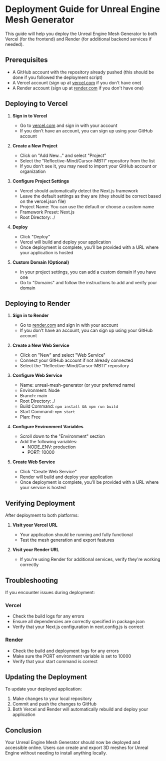 # Deployment Guide for Unreal Engine Mesh Generator

This guide will help you deploy the Unreal Engine Mesh Generator to both Vercel (for the frontend) and Render (for additional backend services if needed).

## Prerequisites

- A GitHub account with the repository already pushed (this should be done if you followed the deployment script)
- A Vercel account (sign up at [vercel.com](https://vercel.com) if you don't have one)
- A Render account (sign up at [render.com](https://render.com) if you don't have one)

## Deploying to Vercel

1. **Sign in to Vercel**
   - Go to [vercel.com](https://vercel.com) and sign in with your account
   - If you don't have an account, you can sign up using your GitHub account

2. **Create a New Project**
   - Click on "Add New..." and select "Project"
   - Select the "Reflective-Mind/Cursor-MBTI" repository from the list
   - If you don't see it, you may need to import your GitHub account or organization

3. **Configure Project Settings**
   - Vercel should automatically detect the Next.js framework
   - Leave the default settings as they are (they should be correct based on the vercel.json file)
   - Project Name: You can use the default or choose a custom name
   - Framework Preset: Next.js
   - Root Directory: ./

4. **Deploy**
   - Click "Deploy"
   - Vercel will build and deploy your application
   - Once deployment is complete, you'll be provided with a URL where your application is hosted

5. **Custom Domain (Optional)**
   - In your project settings, you can add a custom domain if you have one
   - Go to "Domains" and follow the instructions to add and verify your domain

## Deploying to Render

1. **Sign in to Render**
   - Go to [render.com](https://render.com) and sign in with your account
   - If you don't have an account, you can sign up using your GitHub account

2. **Create a New Web Service**
   - Click on "New" and select "Web Service"
   - Connect your GitHub account if not already connected
   - Select the "Reflective-Mind/Cursor-MBTI" repository

3. **Configure Web Service**
   - Name: unreal-mesh-generator (or your preferred name)
   - Environment: Node
   - Branch: main
   - Root Directory: ./
   - Build Command: `npm install && npm run build`
   - Start Command: `npm start`
   - Plan: Free

4. **Configure Environment Variables**
   - Scroll down to the "Environment" section
   - Add the following variables:
     - NODE_ENV: production
     - PORT: 10000

5. **Create Web Service**
   - Click "Create Web Service"
   - Render will build and deploy your application
   - Once deployment is complete, you'll be provided with a URL where your service is hosted

## Verifying Deployment

After deployment to both platforms:

1. **Visit your Vercel URL**
   - Your application should be running and fully functional
   - Test the mesh generation and export features

2. **Visit your Render URL**
   - If you're using Render for additional services, verify they're working correctly

## Troubleshooting

If you encounter issues during deployment:

### Vercel
- Check the build logs for any errors
- Ensure all dependencies are correctly specified in package.json
- Verify that your Next.js configuration in next.config.js is correct

### Render
- Check the build and deployment logs for any errors
- Make sure the PORT environment variable is set to 10000
- Verify that your start command is correct

## Updating the Deployment

To update your deployed application:

1. Make changes to your local repository
2. Commit and push the changes to GitHub
3. Both Vercel and Render will automatically rebuild and deploy your application

## Conclusion

Your Unreal Engine Mesh Generator should now be deployed and accessible online. Users can create and export 3D meshes for Unreal Engine without needing to install anything locally. 